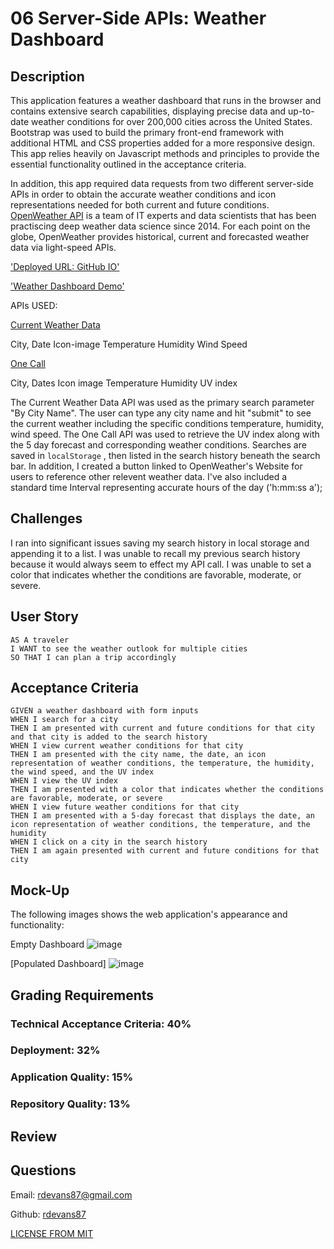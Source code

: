  # 06 Server-Side APIs: Weather Dashboard

## Description

This application features a weather dashboard that runs in the browser and contains extensive search capabilities, displaying precise data and up-to-date weather conditions for over 200,000 cities across the United States. Bootstrap was used to build the primary front-end framework with additional HTML and CSS properties added for a more responsive design. This app relies heavily on Javascript methods and principles to provide the essential functionality outlined in the acceptance criteria.  

In addition, this app required data requests from two different server-side APIs in order to obtain the accurate weather conditions and icon representations needed for both current and future conditions. [OpenWeather API](https://openweathermap.org/api) is a team of IT experts and data scientists that has been practiscing deep weather data science since 2014. For each point on the globe, OpenWeather provides historical, current and forecasted weather data via light-speed APIs.

['Deployed URL: GitHub IO'](https://rdevans87.github.io/Weather-Dashboard-March-6-2021/)

['Weather Dashboard Demo'](https://drive.google.com/file/d/1Pj8Op6adoKpHlrFWq2rpeH2I7ptYbjZb/view)


APIs USED:

[Current Weather Data](https://openweathermap.org/current) 

City, Date
Icon-image
Temperature
Humidity
Wind Speed


[One Call](https://openweathermap.org/api/one-call-api) 

City, Dates
Icon image
Temperature
Humidity
UV index

The Current Weather Data API was used as the primary search parameter "By City Name". The user can type any city name and hit "submit" to see the current weather including the specific conditions temperature, humidity, wind speed. The One Call API was used to retrieve the UV index along with the 5 day forecast and corresponding weather conditions. Searches are saved in  `localStorage` , then listed in the search history beneath the search bar. In addition, I created a button linked to OpenWeather's Website for users to reference other relevent weather data. I've also included a standard time Interval representing accurate hours of the day ('h:mm:ss a'); 

## Challenges
I ran into significant issues saving my search history in local storage and appending it to a list.
I was unable to recall my previous search history because it would always seem to effect my API call.
I was unable to set a color that indicates whether the conditions are favorable, moderate, or severe.


## User Story

```
AS A traveler
I WANT to see the weather outlook for multiple cities
SO THAT I can plan a trip accordingly
```

## Acceptance Criteria

```
GIVEN a weather dashboard with form inputs
WHEN I search for a city
THEN I am presented with current and future conditions for that city and that city is added to the search history
WHEN I view current weather conditions for that city
THEN I am presented with the city name, the date, an icon representation of weather conditions, the temperature, the humidity, the wind speed, and the UV index
WHEN I view the UV index
THEN I am presented with a color that indicates whether the conditions are favorable, moderate, or severe
WHEN I view future weather conditions for that city
THEN I am presented with a 5-day forecast that displays the date, an icon representation of weather conditions, the temperature, and the humidity
WHEN I click on a city in the search history
THEN I am again presented with current and future conditions for that city
```

## Mock-Up

The following images shows the web application's appearance and functionality:

Empty Dashboard 
![image](https://user-images.githubusercontent.com/74195719/115356454-ad004680-a189-11eb-9444-c754d37ccdc7.png)

[Populated Dashboard]
![image](https://user-images.githubusercontent.com/74195719/115356719-efc21e80-a189-11eb-8eab-96f974b90bff.png)


## Grading Requirements

### Technical Acceptance Criteria: 40%

### Deployment: 32%

### Application Quality: 15%

### Repository Quality: 13%

## Review


## Questions
 
 Email: <a href="mailto:rdevans87@gmail.com">rdevans87@gmail.com</a>

 Github: <a href="https://github.com/rdevans87">rdevans87</a>


[LICENSE FROM MIT](/Users/ryanevans/ORM-ECommerce-BackEnd/LICENSE)


